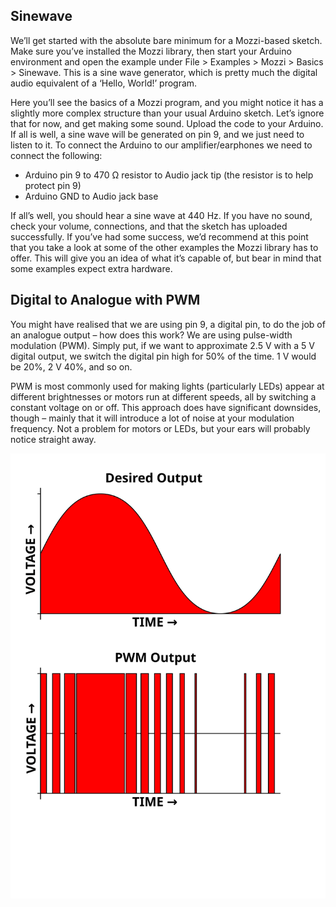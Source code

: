 ## Sinewave

We’ll get started with the absolute bare minimum for a Mozzi-based sketch. Make sure you’ve installed the Mozzi library, then start your Arduino environment and open the example under File > Examples > Mozzi > Basics > Sinewave. This is a sine wave generator, which is pretty much the digital audio equivalent of a ‘Hello, World!’ program. 

Here you’ll see the basics of a Mozzi program, and you might notice it has a slightly more complex structure than your usual Arduino sketch. Let’s ignore that for now, and get making some sound. Upload the code to your Arduino. If all is well, a sine wave will be generated on pin 9, and we just need to listen to it. To connect the Arduino to our amplifier/earphones we need to connect the following:

* Arduino pin 9 to 470 Ω resistor to Audio jack tip (the resistor is to help protect pin 9) 
* Arduino GND to Audio jack base

If all’s well, you should hear a sine wave at 440 Hz. If you have no sound, check your volume, connections, and that the sketch has uploaded successfully. If you’ve had some success, we’d recommend at this point that you take a look at some of the other examples the Mozzi library has to offer. This will give you an idea of what it’s capable of, but bear in mind that some examples expect extra hardware.

## Digital to Analogue with PWM

You might have realised that we are using pin 9, a digital pin, to do the job of an analogue output – how does this work? We are using pulse-width modulation (PWM). Simply put, if we want to approximate 2.5 V with a 5 V digital output, we switch the digital pin high for 50% of the time. 1 V would be 20%, 2 V 40%, and so on. 

PWM is most commonly used for making lights (particularly LEDs) appear at different brightnesses or motors run at different speeds, all by switching a constant voltage on or off. This approach does have significant downsides, though – mainly that it will introduce a lot of noise at your modulation frequency. Not a problem for motors or LEDs, but your ears will probably notice straight away.

![PWM](images/PWM.svg)



